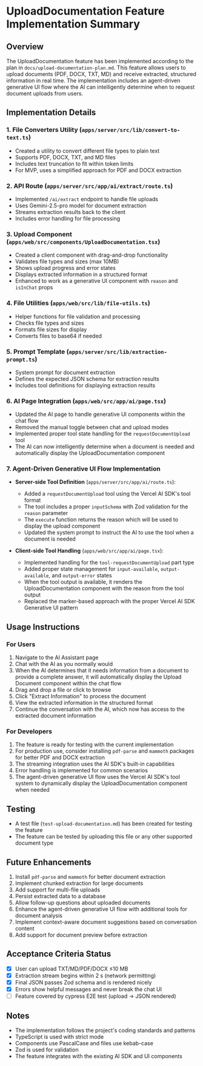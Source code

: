 # UploadDocumentation Feature Implementation Summary

## Overview
The UploadDocumentation feature has been implemented according to the plan in `docs/upload-documentation-plan.md`. This feature allows users to upload documents (PDF, DOCX, TXT, MD) and receive extracted, structured information in real time. The implementation includes an agent-driven generative UI flow where the AI can intelligently determine when to request document uploads from users.

## Implementation Details

### 1. File Converters Utility (`apps/server/src/lib/convert-to-text.ts`)
- Created a utility to convert different file types to plain text
- Supports PDF, DOCX, TXT, and MD files
- Includes text truncation to fit within token limits
- For MVP, uses a simplified approach for PDF and DOCX extraction

### 2. API Route (`apps/server/src/app/ai/extract/route.ts`)
- Implemented `/ai/extract` endpoint to handle file uploads
- Uses Gemini-2.5-pro model for document extraction
- Streams extraction results back to the client
- Includes error handling for file processing

### 3. Upload Component (`apps/web/src/components/UploadDocumentation.tsx`)
- Created a client component with drag-and-drop functionality
- Validates file types and sizes (max 10MB)
- Shows upload progress and error states
- Displays extracted information in a structured format
- Enhanced to work as a generative UI component with `reason` and `isInChat` props

### 4. File Utilities (`apps/web/src/lib/file-utils.ts`)
- Helper functions for file validation and processing
- Checks file types and sizes
- Formats file sizes for display
- Converts files to base64 if needed

### 5. Prompt Template (`apps/server/src/lib/extraction-prompt.ts`)
- System prompt for document extraction
- Defines the expected JSON schema for extraction results
- Includes tool definitions for displaying extraction results

### 6. AI Page Integration (`apps/web/src/app/ai/page.tsx`)
- Updated the AI page to handle generative UI components within the chat flow
- Removed the manual toggle between chat and upload modes
- Implemented proper tool state handling for the `requestDocumentUpload` tool
- The AI can now intelligently determine when a document is needed and automatically display the UploadDocumentation component

### 7. Agent-Driven Generative UI Flow Implementation
- **Server-side Tool Definition** (`apps/server/src/app/ai/route.ts`):
  - Added a `requestDocumentUpload` tool using the Vercel AI SDK's tool format
  - The tool includes a proper `inputSchema` with Zod validation for the `reason` parameter
  - The `execute` function returns the reason which will be used to display the upload component
  - Updated the system prompt to instruct the AI to use the tool when a document is needed

- **Client-side Tool Handling** (`apps/web/src/app/ai/page.tsx`):
  - Implemented handling for the `tool-requestDocumentUpload` part type
  - Added proper state management for `input-available`, `output-available`, and `output-error` states
  - When the tool output is available, it renders the UploadDocumentation component with the reason from the tool output
  - Replaced the marker-based approach with the proper Vercel AI SDK Generative UI pattern

## Usage Instructions

### For Users
1. Navigate to the AI Assistant page
2. Chat with the AI as you normally would
3. When the AI determines that it needs information from a document to provide a complete answer, it will automatically display the Upload Document component within the chat flow
4. Drag and drop a file or click to browse
5. Click "Extract Information" to process the document
6. View the extracted information in the structured format
7. Continue the conversation with the AI, which now has access to the extracted document information

### For Developers
1. The feature is ready for testing with the current implementation
2. For production use, consider installing `pdf-parse` and `mammoth` packages for better PDF and DOCX extraction
3. The streaming integration uses the AI SDK's built-in capabilities
4. Error handling is implemented for common scenarios
5. The agent-driven generative UI flow uses the Vercel AI SDK's tool system to dynamically display the UploadDocumentation component when needed

## Testing
- A test file (`test-upload-documentation.md`) has been created for testing the feature
- The feature can be tested by uploading this file or any other supported document type

## Future Enhancements
1. Install `pdf-parse` and `mammoth` for better document extraction
2. Implement chunked extraction for large documents
3. Add support for multi-file uploads
4. Persist extracted data to a database
5. Allow follow-up questions about uploaded documents
6. Enhance the agent-driven generative UI flow with additional tools for document analysis
7. Implement context-aware document suggestions based on conversation content
8. Add support for document preview before extraction

## Acceptance Criteria Status
- [x] User can upload TXT/MD/PDF/DOCX ≤10 MB
- [x] Extraction stream begins within 2 s (network permitting)
- [x] Final JSON passes Zod schema and is rendered nicely
- [x] Errors show helpful messages and never break the chat UI
- [ ] Feature covered by cypress E2E test (upload → JSON rendered)

## Notes
- The implementation follows the project's coding standards and patterns
- TypeScript is used with strict mode
- Components use PascalCase and files use kebab-case
- Zod is used for validation
- The feature integrates with the existing AI SDK and UI components